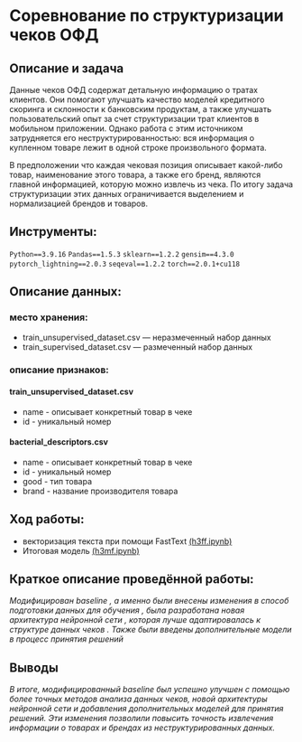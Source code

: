# Соревнование по структуризации чеков ОФД

## Описание и задача

Данные чеков ОФД содержат детальную информацию о тратах клиентов. Они помогают улучшать качество моделей кредитного скоринга и склонности к банковским продуктам, а также улучшать пользовательский опыт за счет структуризации трат клиентов в мобильном приложении. Однако работа с этим источником затрудняется его неструктурированностью: вся информация о купленном товаре лежит в одной строке произвольного формата.

В предположении что каждая чековая позиция описывает какой-либо товар, наименование этого товара, а также его бренд, являются главной информацией, которую можно извлечь из чека. По итогу задача структуризации этих данных ограничивается выделением и нормализацией брендов и товаров.

## Инструменты:

`Python==3.9.16`
`Pandas==1.5.3`
`sklearn==1.2.2`
`gensim==4.3.0`
`pytorch_lightning==2.0.3`
`seqeval==1.2.2`
`torch==2.0.1+cu118`

## Описание данных:

### место хранения:

- train_unsupervised_dataset.csv — неразмеченный набор данных
- train_supervised_dataset.csv — размеченный набор данных

### описание признаков:

#### train_unsupervised_dataset.csv
- name - описывает конкретный товар в чеке 
- id - уникальный номер

#### bacterial_descriptors.csv
- name - описывает конкретный товар в чеке 
- id - уникальный номер
- good - тип товара
- brand - название производителя товара

## Ход работы:
- векторизация текста при помощи FastText <a href='https://nbviewer.org/github/verydirtyhands/sibur_2023/blob/main/h3ff.ipynb'>(h3ff.ipynb)</a>
- Итоговая модель <a href='https://nbviewer.org/github/verydirtyhands/sibur_2023/blob/main/h3mf.ipynb'>(h3mf.ipynb)</a>

## Краткое описание проведённой работы:
<i> 
Модифицирован baseline , а именно были внесены изменения в способ подготовки данных для обучения , была разработана новая архитектура нейронной сети , которая лучше адаптировалась к структуре данных чеков . Также были введены дополнительные модели  в процесс принятия решений </i>

## Выводы
<i>В итоге, модифицированный baseline был успешно улучшен с помощью более точных методов анализа данных чеков, новой архитектуры нейронной сети и добавления дополнительных моделей для принятия решений. Эти изменения позволили повысить точность извлечения информации о товарах и брендах из неструктурированных данных.</i>

